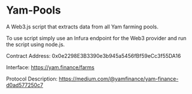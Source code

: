 # Yam-Pools
A Web3.js script that extracts data from all Yam farming pools.

To use script simply use an Infura endpoint for the Web3 provider and run the script using node.js.


Contract Address: 0x0e2298E3B3390e3b945a5456fBf59eCc3f55DA16

Interface: https://yam.finance/farms

Protocol Description: https://medium.com/@yamfinance/yam-finance-d0ad577250c7
